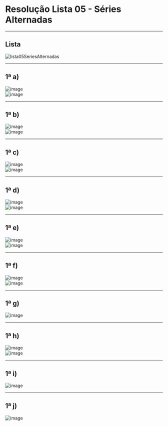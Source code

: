 # Resolução Lista 05 - Séries Alternadas

---
## Lista

![lista05SeriesAlternadas](https://github.com/user-attachments/assets/ed968f47-d92e-4dc6-8f0e-ef855bc7e4a7)

---
## 1ª a)

![image](https://github.com/user-attachments/assets/0645a8b0-a029-45b1-beb2-0b809d7710ed)<br>
![image](https://github.com/user-attachments/assets/6c52b09d-23f0-49e1-b90d-80a954fa49c7)

---
## 1ª b)

![image](https://github.com/user-attachments/assets/30ea0309-b146-427b-a8fd-f773d13ae077)<br>
![image](https://github.com/user-attachments/assets/cd168770-6d9c-41f8-acab-3ad5659ee07a)

---
## 1ª c)

![image](https://github.com/user-attachments/assets/574784d5-7f01-4665-9112-c1818eae783c)<br>
![image](https://github.com/user-attachments/assets/1714c2ed-770e-4ea6-8bda-30c4ef1d84f0)

---
## 1ª d)

![image](https://github.com/user-attachments/assets/ccaf1cd2-a67f-41b3-9d40-42604f3e909a)<br>
![image](https://github.com/user-attachments/assets/26e335e3-a27f-40c5-86f8-f722809fa749)

---
## 1ª e)

![image](https://github.com/user-attachments/assets/228bdebe-61fb-432c-9db2-28b0b084249c)<br>
![image](https://github.com/user-attachments/assets/c9607a37-718c-415a-be4c-720a4940ea28)

---
## 1ª f)

![image](https://github.com/user-attachments/assets/1b97beb1-9cba-4e87-b2f8-1ba989ae3943)<br>
![image](https://github.com/user-attachments/assets/185c1434-a6a9-4e85-921b-0e55d0b43d99)

---
## 1ª g)

![image](https://github.com/user-attachments/assets/c1177a95-4fb4-4652-9497-2fa2799a7a4b)

---
## 1ª h)

![image](https://github.com/user-attachments/assets/b6ca0423-aff3-4b54-9645-6cc3b41e06ce)<br>
![image](https://github.com/user-attachments/assets/df8ff8d0-aa92-4f9b-a0de-8ec3ae6b232d)

---
## 1ª i)

![image](https://github.com/user-attachments/assets/56c340d6-9a6d-4895-bdfb-0b023ba8a8b1)

---
## 1ª j)

![image](https://github.com/user-attachments/assets/8c027e71-7c92-476f-8232-78cfd1fda8d9)
